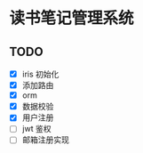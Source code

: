 # 读书笔记管理系统

## TODO

- [x] iris 初始化  
- [x] 添加路由  
- [x] orm  
- [x] 数据校验  
- [x] 用户注册  
- [ ] jwt 鉴权  
- [ ] 邮箱注册实现  